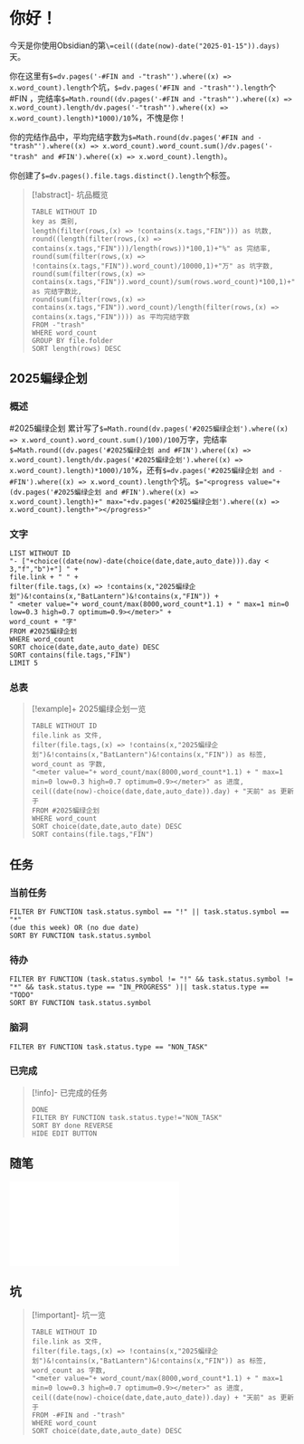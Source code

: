 # 你好！

今天是你使用Obsidian的第`\=ceil((date(now)-date("2025-01-15")).days)`天。

你在这里有`$=dv.pages('-#FIN and -"trash"').where((x) => x.word_count).length`个坑，`$=dv.pages('#FIN and -"trash"').length`个 #FIN ，完结率`$=Math.round((dv.pages('-#FIN and -"trash"').where((x) => x.word_count).length/dv.pages('-"trash"').where((x) => x.word_count).length)*1000)/10`%，不愧是你！

你的完结作品中，平均完结字数为`$=Math.round(dv.pages('#FIN and -"trash"').where((x) => x.word_count).word_count.sum()/dv.pages('-"trash" and #FIN').where((x) => x.word_count).length)`。

你创建了`$=dv.pages().file.tags.distinct().length`个标签。

>[!abstract]- 坑品概览
>
> ```dataview
> TABLE WITHOUT ID
> key as 类别,
> length(filter(rows,(x) => !contains(x.tags,"FIN"))) as 坑数,
> round((length(filter(rows,(x) => contains(x.tags,"FIN")))/length(rows))*100,1)+"%" as 完结率,
> round(sum(filter(rows,(x) => !contains(x.tags,"FIN")).word_count)/10000,1)+"万" as 坑字数,
> round(sum(filter(rows,(x) => contains(x.tags,"FIN")).word_count)/sum(rows.word_count)*100,1)+"%" as 完结字数比,
> round(sum(filter(rows,(x) => contains(x.tags,"FIN")).word_count)/length(filter(rows,(x) => contains(x.tags,"FIN")))) as 平均完结字数
> FROM -"trash"
> WHERE word_count
> GROUP BY file.folder
> SORT length(rows) DESC
> ```

## 2025蝙绿企划

### 概述

#2025蝙绿企划 累计写了`$=Math.round(dv.pages('#2025蝙绿企划').where((x) => x.word_count).word_count.sum()/100)/100`万字，完结率`$=Math.round((dv.pages('#2025蝙绿企划 and #FIN').where((x) => x.word_count).length/dv.pages('#2025蝙绿企划').where((x) => x.word_count).length)*1000)/10`%，还有`$=dv.pages('#2025蝙绿企划 and -#FIN').where((x) => x.word_count).length`个坑。`$="<progress value="+(dv.pages('#2025蝙绿企划 and #FIN').where((x) => x.word_count).length)+" max="+dv.pages('#2025蝙绿企划').where((x) => x.word_count).length+"></progress>"`

### 文字

```dataview
LIST WITHOUT ID
"- ["+choice((date(now)-date(choice(date,date,auto_date))).day < 3,"f","b")+"] " +
file.link + " " +
filter(file.tags,(x) => !contains(x,"2025蝙绿企划")&!contains(x,"BatLantern")&!contains(x,"FIN")) +
" <meter value="+ word_count/max(8000,word_count*1.1) + " max=1 min=0 low=0.3 high=0.7 optimum=0.9></meter>" +
word_count + "字"
FROM #2025蝙绿企划
WHERE word_count
SORT choice(date,date,auto_date) DESC
SORT contains(file.tags,"FIN")
LIMIT 5
```

### 总表

>[!example]+ 2025蝙绿企划一览
>
> ```dataview
> TABLE WITHOUT ID
> file.link as 文件,
> filter(file.tags,(x) => !contains(x,"2025蝙绿企划")&!contains(x,"BatLantern")&!contains(x,"FIN")) as 标签,
> word_count as 字数,
> "<meter value="+ word_count/max(8000,word_count*1.1) + " max=1 min=0 low=0.3 high=0.7 optimum=0.9></meter>" as 进度,
> ceil((date(now)-choice(date,date,auto_date)).day) + "天前" as 更新于
> FROM #2025蝙绿企划
> WHERE word_count
> SORT choice(date,date,auto_date) DESC
> SORT contains(file.tags,"FIN")
> ```

## 任务

### 当前任务

```tasks
FILTER BY FUNCTION task.status.symbol == "!" || task.status.symbol == "*"
(due this week) OR (no due date)
SORT BY FUNCTION task.status.symbol
```

### 待办

```tasks
FILTER BY FUNCTION (task.status.symbol != "!" && task.status.symbol != "*" && task.status.type == "IN_PROGRESS" )|| task.status.type == "TODO"
SORT BY FUNCTION task.status.symbol
```

### 脑洞

```tasks
FILTER BY FUNCTION task.status.type == "NON_TASK"
```

### 已完成

>[!info]- 已完成的任务
>
> ```tasks
> DONE
> FILTER BY FUNCTION task.status.type!="NON_TASK"
> SORT BY done REVERSE
> HIDE EDIT BUTTON
> ```

## 随笔

![write_down](write_down.md)

## 坑

>[!important]- 坑一览
>
> ```dataview
> TABLE WITHOUT ID
> file.link as 文件,
> filter(file.tags,(x) => !contains(x,"2025蝙绿企划")&!contains(x,"BatLantern")&!contains(x,"FIN")) as 标签,
> word_count as 字数,
> "<meter value="+ word_count/max(8000,word_count*1.1) + " max=1 min=0 low=0.3 high=0.7 optimum=0.9></meter>" as 进度,
> ceil((date(now)-choice(date,date,auto_date)).day) + "天前" as 更新于
> FROM -#FIN and -"trash"
> WHERE word_count
> SORT choice(date,date,auto_date) DESC
> ```
